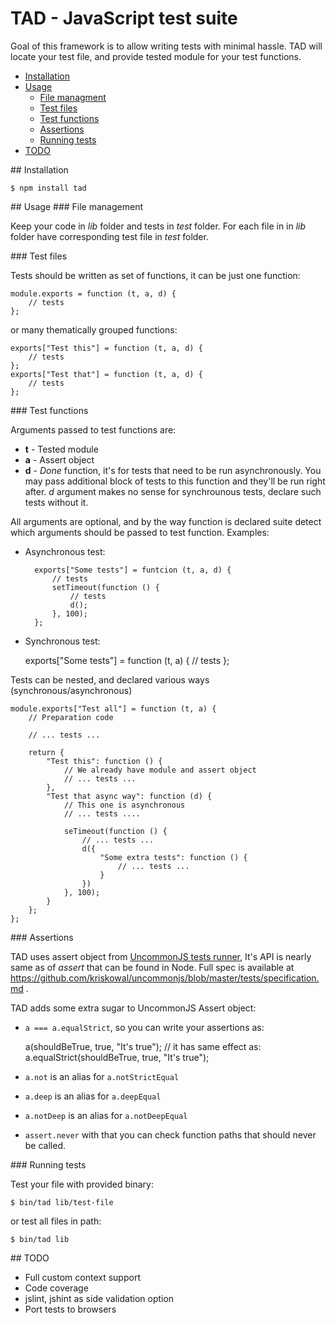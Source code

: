 # TAD - JavaScript test suite

Goal of this framework is to allow writing tests with minimal hassle.
TAD will locate your test file, and provide tested module for your test functions.


* [Installation](#installation)
* [Usage](#usage)
	* [File managment](#usage-file-management)
	* [Test files](#usage-test-files)
	* [Test functions](#usage-test-functions)
	* [Assertions](#usage-assertions)
	* [Running tests](#usage-running-tests)
* [TODO](#todo)

<a name="installation" />
## Installation

	$ npm install tad

<a name="usage" />
## Usage

<a name="usage-file-management" />
### File management

Keep your code in _lib_ folder and tests in _test_ folder.
For each file in in _lib_ folder have corresponding test file in _test_ folder.

<a name="usage-test-files" />
### Test files

Tests should be written as set of functions, it can be just one function:

	module.exports = function (t, a, d) {
		// tests
	};

or many thematically grouped functions:

	exports["Test this"] = function (t, a, d) {
		// tests
	};
	exports["Test that"] = function (t, a, d) {
		// tests
	};

<a name="usage-test-functions" />
### Test functions

Arguments passed to test functions are:

* __t__ - Tested module
* __a__ - Assert object
* __d__ - _Done_ function, it's for tests that need to be run asynchronously.
You may pass additional block of tests to this
function and they'll be run right after. _d_ argument makes no sense for
synchrounous tests, declare such tests without it.

All arguments are optional, and by the way function is declared suite detect
which arguments should be passed to test function. Examples:

* Asynchronous test:

		exports["Some tests"] = funtcion (t, a, d) {
			// tests
			setTimeout(function () {
				// tests
				d();
			}, 100);
		};

* Synchronous test:


	exports["Some tests"] = function (t, a) {
		// tests
	};

Tests can be nested, and declared various ways (synchronous/asynchronous)

	module.exports["Test all"] = function (t, a) {
		// Preparation code

		// ... tests ...

		return {
			"Test this": function () {
				// We already have module and assert object
				// ... tests ...
			},
			"Test that async way": function (d) {
				// This one is asynchronous
				// ... tests ....

				seTimeout(function () {
					// ... tests ...
					d({
						"Some extra tests": function () {
							// ... tests ...
						}
					})
				}, 100);
			}
		};
	};

<a name="usage-assertions" />
### Assertions

TAD uses assert object from [UncommonJS tests runner](https://github.com/Gozala/test-commonjs/),
It's API is nearly same as of _assert_ that can be found in Node. Full spec is available at 
https://github.com/kriskowal/uncommonjs/blob/master/tests/specification.md .

TAD adds some extra sugar to UncommonJS Assert object:

* `a === a.equalStrict`, so you can write your assertions as:


	a(shouldBeTrue, true, "It's true");
	// it has same effect as:
	a.equalStrict(shouldBeTrue, true, "It's true");

* `a.not` is an alias for `a.notStrictEqual`
* `a.deep` is an alias for `a.deepEqual`
* `a.notDeep` is an alias for `a.notDeepEqual`
* `assert.never` with that you can check function paths that should never be called.

<a name="usage-running-tests" />
### Running tests

Test your file with provided binary:

	$ bin/tad lib/test-file

or test all files in path:

	$ bin/tad lib

<a name="todo" />
## TODO

* Full custom context support
* Code coverage
* jslint, jshint as side validation option
* Port tests to browsers